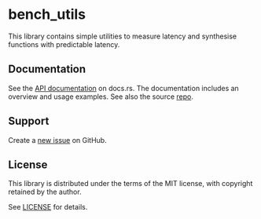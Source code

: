 # bench_utils

This library contains simple utilities to measure latency and synthesise functions with predictable latency.


## Documentation

See the [API documentation](https://docs.rs/bench_utils/latest/bench_utils/) on docs.rs. The documentation includes an overview and usage examples. See also the source [repo](https://github.com/pvillela/rust-bench-utils/tree/main).

## Support

Create a [new issue](https://github.com/pvillela/rust-bench-utils/issues/new) on GitHub.

## License

This library is distributed under the terms of the MIT license, with copyright retained by the author.

See [LICENSE](https://github.com/pvillela/rust-bench-utils/tree/main/LICENSE) for details.

